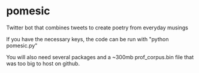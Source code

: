 pomesic
=======

Twitter bot that combines tweets to create poetry from everyday musings

If you have the necessary keys, the code can be run with "python pomesic.py"

You will also need several packages and a ~300mb prof_corpus.bin file that was too big to host on github.